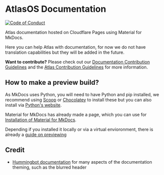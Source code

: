 # AtlasOS Documentation

<a href="https://github.com/Atlas-OS/.github/blob/main/profile/CODE_OF_CONDUCT.md"><img alt="Code of Conduct" src="https://img.shields.io/badge/Contributor%20Covenant-2.1-4baaaa.svg?style=for-the-badge&color=1A91FF" /></a>

Atlas documentation hosted on Cloudflare Pages using Material for MkDocs.

Here you can help Atlas with documentation, for now we do not have translation capabilities but they will be added in the future.

**Want to contribute?** Please check out our [Documentation Contribution Guidelines](.github/CONTRIBUTING.md) and the [Atlas Contribution Guidelines](https://docs.atlasos.net/contributions) for more information.

## How to make a preview build?

As MkDocs uses Python, you will need to have Python and pip installed, we recommend using [Scoop](https://scoop.sh) or [Chocolatey](https://chocolatey.org) to install these but you can also install via [Python's website](https://www.python.org).

Material for MkDocs has already made a page, which you can use for [Installation of Material for MkDocs](https://squidfunk.github.io/mkdocs-material/getting-started).

Depending if you installed it locally or via a virtual envioronment, there is already a [guide on previewing](https://squidfunk.github.io/mkdocs-material/creating-your-site/#previewing-as-you-write)

## Credit
- [Hummingbot documentation](https://github.com/hummingbot/hummingbot) for many aspects of the documentation theming, such as the blurred header